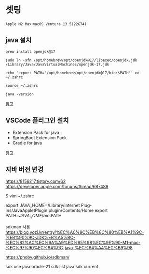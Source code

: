 # 셋팅

`Apple M2 Max`
`macOS Ventura 13.5(22G74)`

## java 설치

`brew install openjdk@17`

`sudo ln -sfn /opt/homebrew/opt/openjdk@17/libexec/openjdk.jdk /Library/Java/JavaVirtualMachines/openjdk-17.jdk`

`echo 'export PATH="/opt/homebrew/opt/openjdk@17/bin:$PATH"' >> ~/.zshrc`

`source ~/.zshrc`

`java -version`

[참고](https://velog.io/@may_yun/Mac-M1-Java-17-%EC%84%A4%EC%B9%98)

## VSCode 플러그인 설치

- Extension Pack for java 
- SpringBoot Extension Pack
- Gradle for java

[참고](https://csj000714.tistory.com/711)

## 자바 버전 변경

https://8156217.tistory.com/62
https://developer.apple.com/forums/thread/687489

$ vim ~/.zshrc

 export JAVA_HOME=/Library/Internet Plug-Ins/JavaAppletPlugin.plugin/Contents/Home
    export PATH=$JAVA_HOME/bin:$PATH



sdkman 사용
https://blog.yozi.kr/entry/%EC%A0%9C%EB%8C%80%EB%A1%9C-%EB%90%9C-JDK%EB%A5%BC-%EC%82%AC%EC%9A%A9%ED%95%98%EC%9E%90-M1-mac-%EC%97%90%EC%84%9C-java-%EC%84%A4%EC%B9%98

https://phoby.github.io/sdkman/

sdk use java oracle-21
sdk list java
sdk current